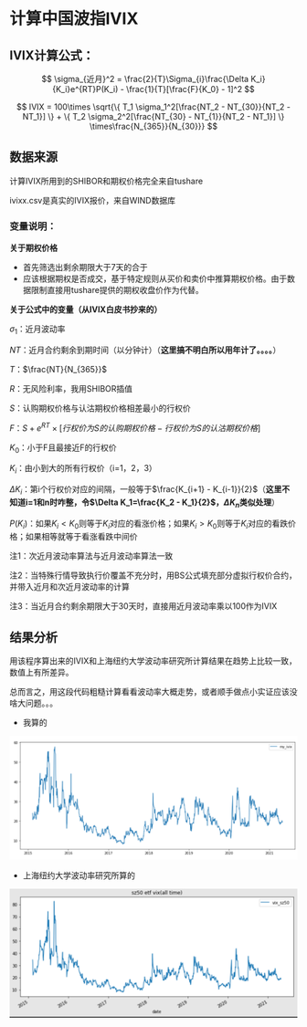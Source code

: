 # 计算中国波指IVIX

## IVIX计算公式：


$$
\sigma_{近月}^2 = \frac{2}{T}\Sigma_{i}\frac{\Delta K_i}{K_i}e^{RT}P(K_i) - \frac{1}{T}[\frac{F}{K_0} - 1]^2
$$

$$
IVIX = 100\times \sqrt{\{ T_1 \sigma_1^2[\frac{NT_2 - NT_{30}}{NT_2 - NT_1}] \} + \{ T_2 \sigma_2^2[\frac{NT_{30} - NT_{1}}{NT_2 - NT_1}] \} \times\frac{N_{365}}{N_{30}}}
$$

## 数据来源

计算IVIX所用到的SHIBOR和期权价格完全来自tushare

ivixx.csv是真实的IVIX报价，来自WIND数据库

### 变量说明：

**关于期权价格**

* 首先筛选出剩余期限大于7天的合于
* 应该根据期权是否成交，基于特定规则从买价和卖价中推算期权价格。由于数据限制直接用tushare提供的期权收盘价作为代替。

**关于公式中的变量（从IVIX白皮书抄来的）**

$\sigma_1$：近月波动率

$NT$：近月合约剩余到期时间（以分钟计）（**这里搞不明白所以用年计了。。。。**）

$T$：$\frac{NT}{N_{365}}$

$R$：无风险利率，我用SHIBOR插值

$S$：认购期权价格与认沽期权价格相差最小的行权价

$F$：$S+ e^{RT}\times [行权价为S的认购期权价格 - 行权价为S的认沽期权价格]$

$K_0$：小于F且最接近F的行权价

$K_i$：由小到大的所有行权价（i=1，2，3）

$\Delta K_i$：第i个行权价对应的间隔，一般等于$\frac{K_{i+1} - K_{i-1}}{2}$（**这里不知道i=1和n时咋整，令$\Delta K_1=\frac{K_2 - K_1}{2}$，$\Delta K_n$类似处理**）

$P(K_i)$：如果$K_i<K_0$则等于$K_i$对应的看涨价格；如果$K_i>K_0$则等于$K_i$对应的看跌价格；如果相等就等于看涨看跌中间价

注1：次近月波动率算法与近月波动率算法一致

注2：当特殊行情导致执行价覆盖不充分时，用BS公式填充部分虚拟行权价合约，并带入近月和次近月波动率的计算

注3：当近月合约剩余期限大于30天时，直接用近月波动率乘以100作为IVIX

## 结果分析

用该程序算出来的IVIX和上海纽约大学波动率研究所计算结果在趋势上比较一致，数值上有所差异。

总而言之，用这段代码粗糙计算看看波动率大概走势，或者顺手做点小实证应该没啥大问题。。。

* 我算的

![image-20210522144057564](README.assets/image-20210522144057564.png)

* 上海纽约大学波动率研究所算的

![image-20210522144106086](README.assets/image-20210522144106086.png)




